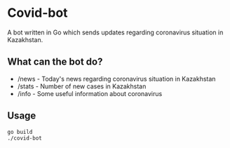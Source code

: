 # Covid-bot

A bot written in Go which sends updates regarding coronavirus situation in Kazakhstan.

## What can the bot do?

- /news - Today's news regarding coronavirus situation in Kazakhstan
- /stats - Number of new cases in Kazakhstan
- /info - Some useful information about coronavirus

## Usage

```bash
go build
./covid-bot
```
